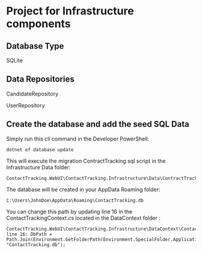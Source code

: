 ﻿# Project for Infrastructure components
## Database Type
SQLite

## Data Repositories
CandidateRepository

UserRepository

## Create the database and add the seed SQL Data
Simply run this cli command in the Developer PowerShell:

    dotnet ef database update

This will execute the migration ContractTracking.sql script in the Infrastructure Data folder: 

    ContactTracking.WebUI\ContactTracking.Infrastructure\Data\ContractTracking.sql

The database will be created in your AppData Roaming folder:

    C:\Users\JohnDoe\AppData\Roaming\ContactTracking.db

You can change this path by updating line 16 in the ContactTrackingContext.cs located in the DataContext folder :

    ContactTracking.WebUI\ContactTracking.Infrastructure\DataContext\ContactTrackingContext.cs
    line 16: DbPath = Path.Join(Environment.GetFolderPath(Environment.SpecialFolder.ApplicationData), "ContactTracking.db");


